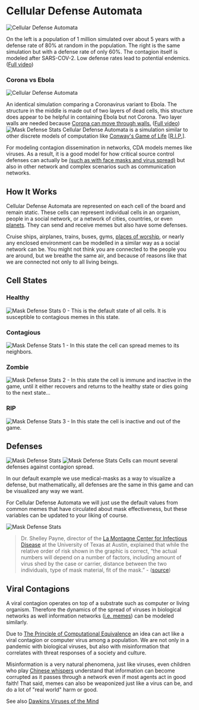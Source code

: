 


# Cellular Defense Automata
![Cellular Defense Automata](https://videoapi-muybridge.vimeocdn.com/animated-thumbnails/image/f9f4c335-4399-4afb-bc5e-c7b181cfe1c4.gif?ClientID=vimeo-core-prod&Date=1613775833&Signature=d8c63c17a33efa46f716a1510b8498b01c25744a)

On the left is a population of 1 million simulated over about 5 years with a defense rate of 80% at random in the population. The right is the same simulation but with a defense rate of only 60%. The contagion itself is modeled after SARS-COV-2. Low defense rates lead to potential endemics. ([Full video](https://vimeo.com/514490979))

### Corona vs Ebola

![Cellular Defense Automata](https://videoapi-muybridge.vimeocdn.com/animated-thumbnails/image/a3500cff-a00c-4bed-9b67-3297d6579f4b.gif?ClientID=vimeo-core-prod&Date=1613780686&Signature=7cbeef64d18176a5bac00af39cb12dfd5697b118)

An identical simulation comparing a Coronavirus variant to Ebola. The structure in the middle is made out of two layers of dead cells, this structure does appear to be helpful in containing Ebola but not Corona. Two layer walls are needed because [Corona can move through walls.](https://www.cbc.ca/news/canada/calgary/alberta-senior-citizens-wall-defence-1.5832611) ([Full video](https://vimeo.com/514514010))
![Mask Defense Stats](https://github.com/TheMemeticist/Cellular-Defense-Automata/blob/main/Images/Examples/NearestNeighbors.gif?raw=true?raw=true)
Cellular Defense Automata is a simulation similar to other discrete models of computation like [Conway's Game of Life](https://en.wikipedia.org/wiki/Conway%27s_Game_of_Life) [[R.I.P.](https://www.nytimes.com/2020/04/15/technology/john-horton-conway-dead-coronavirus.html)].

For modeling contagion dissemination in networks, CDA models memes like viruses. As a result, it is a good model for how critical source control defenses can actually be [(such as with face masks and virus  spread)](https://www.ucsf.edu/news/2020/06/417906/still-confused-about-masks-heres-science-behind-how-face-masks-prevent) but also in other network and complex scenarios such as communication networks.
## How It Works
Cellular Defense Automata are represented on each cell of the board and remain static. These cells can represent individual cells in an organism, people in a social network, or a network of cities, countries, or even [planets](https://en.wikipedia.org/wiki/Panspermia). They can send and receive memes but also have some defenses.

Cruise ships, airplanes, trains, buses, gyms, [places of worship](https://edmonton.ctvnews.ca/alta-pastor-charged-with-violating-public-health-act-still-in-custody-for-refusing-conditions-rcmp-1.5313426), or nearly any enclosed environment can be modelled in a similar way as a social network can be. You might not think you are connected to the people you are around, but we breathe the same air, and because of reasons like that we are connected not only to all living beings.

## Cell States
### Healthy
![Mask Defense Stats](https://github.com/TheMemeticist/Cellular-Defense-Automata/blob/main/Images/CDAThemes/Emoticon/Neutral/0.png?raw=true)
0 - This is the default state of all cells. It is susceptible to contagious memes in this state.
### Contagious
![Mask Defense Stats](https://github.com/TheMemeticist/Cellular-Defense-Automata/blob/main/Images/CDAThemes/Emoticon/Neutral/1.png?raw=true)
1 - In this state the cell can spread memes to its neighbors. 
### Zombie
![Mask Defense Stats](https://github.com/TheMemeticist/Cellular-Defense-Automata/blob/main/Images/CDAThemes/Emoticon/Neutral/2.png?raw=true)
2 - In this state the cell is immune and inactive in the game, until it either recovers and returns to the healthy state or dies going to the next state...
### RIP
![Mask Defense Stats](https://github.com/TheMemeticist/Cellular-Defense-Automata/blob/main/Images/CDAThemes/Emoticon/RIP.png?raw=true)
3 - In this state the cell is inactive and out of the game. 
## Defenses
 ![Mask Defense Stats](https://github.com/TheMemeticist/Cellular-Defense-Automata/blob/main/Images/CDAThemes/Emoticon/Defense/0.png?raw=true) ![Mask Defense Stats](https://github.com/TheMemeticist/Cellular-Defense-Automata/blob/main/Images/CDAThemes/Emoticon/syringe.png?raw=true)
Cells can mount several defenses against contagion spread.

In our default example we use medical-masks as a way to visualize a defense, but mathematically, all defenses are the same in this game and can be visualized any way we want.

For Cellular Defense Automata we will just use the default values from common memes that have circulated about mask effectiveness, but these variables can be updated to your liking of course. 

![Mask Defense Stats](https://github.com/TheMemeticist/Cellular-Defense-Automata/blob/main/Images/Examples/MaskDefenseStats.png?raw=true)
>Dr. Shelley Payne, director of the [La Montagne Center for Infectious Disease](https://icmb.utexas.edu/research/organized-research-units/lamontagne-center) at the University of Texas at Austin, explained that while the relative order of risk shown in the graphic is correct, “the actual numbers will depend on a number of factors, including amount of virus shed by the case or carrier, distance between the two individuals, type of mask material, fit of the mask.” - ([source](https://factcheck.afp.com/misleading-mask-graphic-claims-show-exact-chance-covid-19-spread))


## Viral Contagions
A viral contagion operates on top of a substrate such as computer or living organism. Therefore the dynamics of the spread of viruses in biological networks as well information networks ([i.e. memes](https://en.wikipedia.org/wiki/Memetics)) can be modeled similarly.


Due to [The Principle of Computational Equivalence](https://www.wolframscience.com/nks/p715--basic-framework/) an idea can act like a viral contagion or computer virus among a population. We are not only in a pandemic with biological viruses, but also with misinformation that correlates with threat responses of a society and culture.

Misinformation is a very natural phenomena, just like viruses, even children who play [Chinese whispers](https://en.wikipedia.org/wiki/Chinese_whispers) understand that information can become corrupted as it passes through a network even if most agents act in good faith! That said, memes can also be weaponized just like a virus can be, and do a lot of "real world" harm or good.

See also [Dawkins Viruses of the Mind](https://en.wikipedia.org/wiki/Viruses_of_the_Mind)

